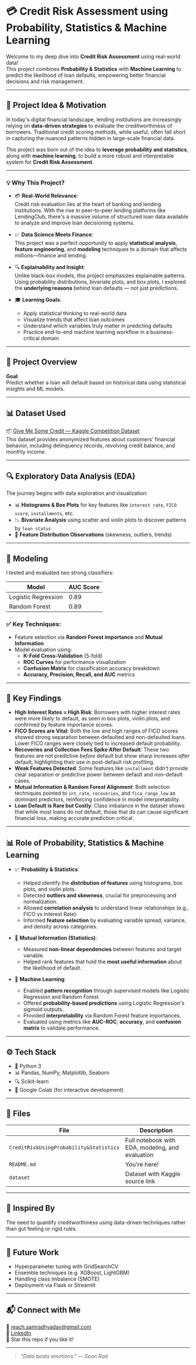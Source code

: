# 💳 Credit Risk Assessment using Probability, Statistics & Machine Learning

Welcome to my deep dive into **Credit Risk Assessment** using real-world data!  
This project combines **Probability & Statistics** with **Machine Learning** to predict the likelihood of loan defaults, empowering better financial decisions and risk management.

---

## 🎯 Project Idea & Motivation

In today's digital financial landscape, lending institutions are increasingly relying on **data-driven strategies** to evaluate the creditworthiness of borrowers. Traditional credit scoring methods, while useful, often fall short in capturing the nuanced patterns hidden in large-scale financial data.

This project was born out of the idea to **leverage probability and statistics**, along with **machine learning**, to build a more robust and interpretable system for **Credit Risk Assessment**. 

---

### 💡 Why This Project?

- 💳 **Real-World Relevance**:  
  Credit risk evaluation lies at the heart of banking and lending institutions. With the rise in peer-to-peer lending platforms like LendingClub, there's a massive volume of structured loan data available to analyze and improve loan decisioning systems.

- 📈 **Data Science Meets Finance**:  
  This project was a perfect opportunity to apply **statistical analysis**, **feature engineering**, and **modeling** techniques to a domain that affects millions—finance and lending.

- 🔍 **Explainability and Insight**:  
  Unlike black-box models, this project emphasizes explainable patterns. Using probability distributions, bivariate plots, and box plots, I explored the **underlying reasons** behind loan defaults — not just predictions.

- 🎓 **Learning Goals**:
    - Apply statistical thinking to real-world data  
    - Visualize trends that affect loan outcomes  
    - Understand which variables truly matter in predicting defaults  
    - Practice end-to-end machine learning workflow in a business-critical domain

---

## 📁 Project Overview

**Goal**:  
Predict whether a loan will default based on historical data using statistical insights and ML models.

---

## 📊 Dataset Used

📦 [Give Me Some Credit — Kaggle Competition Dataset](https://www.kaggle.com/competitions/GiveMeSomeCredit/data)  
This dataset provides anonymized features about customers’ financial behavior, including delinquency records, revolving credit balance, and monthly income.

---

## 🔍 Exploratory Data Analysis (EDA)

The journey begins with data exploration and visualization:

- 📊 **Histograms & Box Plots** for key features like `interest rate`, `FICO score`, `installments`, etc.
- 📉 **Bivariate Analysis** using scatter and violin plots to discover patterns by `loan status`
- 🔎 **Feature Distribution Observations** (skewness, outliers, trends)

---

## 🧠 Modeling

I tested and evaluated two strong classifiers:

| Model               | AUC Score |
|--------------------|-----------|
| Logistic Regression | 0.89      |
| Random Forest       | 0.89      |

### ✅ Key Techniques:
- Feature selection via **Random Forest importance** and **Mutual Information**
- Model evaluation using:
  - **K-Fold Cross-Validation** (5-fold)
  - **ROC Curves** for performance visualization
  - **Confusion Matrix** for classification accuracy breakdown
  - **Accuracy, Precision, Recall, and AUC** metrics

---

## 📌 Key Findings

- **High Interest Rates = High Risk**: Borrowers with higher interest rates were more likely to default, as seen in box plots, violin plots, and confirmed by feature importance scores.  
- **FICO Scores are Vital**: Both the low and high ranges of FICO scores showed strong separation between defaulted and non-defaulted loans. Lower FICO ranges were closely tied to increased default probability.
- **Recoveries and Collection Fees Spike After Default**: These two features are not predictive *before* default but show sharp increases *after* default, highlighting their use in post-default risk profiling.
- **Weak Features Detected**: Some features like `installment` didn’t provide clear separation or predictive power between default and non-default cases.
- **Mutual Information & Random Forest Alignment**: Both selection techniques pointed to `int_rate`, `recoveries`, and `fico_range_low` as dominant predictors, reinforcing confidence in model interpretability.
- **Loan Default is Rare but Costly**: Class imbalance in the dataset shows that while most loans do not default, those that do can cause significant financial loss, making accurate prediction critical.

---

## 📊 Role of Probability, Statistics & Machine Learning

- 📈 **Probability & Statistics**:
    - Helped identify the **distribution of features** using histograms, box plots, and violin plots.
    - Detected **outliers and skewness**, crucial for preprocessing and normalization.
    - Allowed **correlation analysis** to understand linear relationships (e.g., FICO vs Interest Rate).
    - Informed **feature selection** by evaluating variable spread, variance, and density across categories.

- 📎 **Mutual Information (Statistics)**:
    - Measured **non-linear dependencies** between features and target variable.
    - Helped rank features that hold the **most useful information** about the likelihood of default.

- 🤖 **Machine Learning**:
    - Enabled **pattern recognition** through supervised models like Logistic Regression and Random Forest.
    - Offered **probability-based predictions** using Logistic Regression's sigmoid outputs.
    - Provided **interpretability** via Random Forest feature importances.
    - Evaluated using metrics like **AUC-ROC**, **accuracy**, and **confusion matrix** to validate performance.

---

## ⚙️ Tech Stack

- 🐍 Python 3
- 📊 Pandas, NumPy, Matplotlib, Seaborn
- 🔍 Scikit-learn
- 🚀 Google Colab (for interactive development)

---

## 📂 Files

| File | Description |
|------|-------------|
| `CreditRiskUsingProbability&Statistics` | Full notebook with EDA, modeling, and evaluation |
| `README.md` | You're here! |
| `dataset` | Dataset with Kaggle source link |

---

## 🧠 Inspired By

The need to quantify creditworthiness using data-driven techniques rather than gut feeling or rigid rules.

---

## 🚀 Future Work

- Hyperparameter tuning with GridSearchCV
- Ensemble techniques (e.g. XGBoost, LightGBM)
- Handling class imbalance (SMOTE)
- Deployment via Flask or Streamlit

---

## 📬 Connect with Me

📧 reach.samradhyadav@gmail.com  
💼 [LinkedIn](https://www.linkedin.com/in/samradh-singh-yadav/)  
📌 Star this repo if you like it!

---

> _"Data beats emotions." — Sean Rad_
